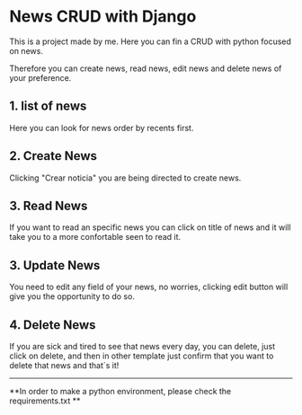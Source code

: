 # News CRUD with Django

This is a project made by me. Here you can fin a CRUD with python focused on news.

Therefore you can create news, read news, edit news and delete news of your preference.

## 1. list of news
Here you can look for news order by recents first.
## 2. Create News
Clicking "Crear noticia" you are being directed to create news.
## 3. Read News
If you want to read an specific news you can click on title of news and it will take you to a more confortable seen to read it.
## 3. Update News
You need to edit any field of your news, no worries, clicking edit   button will give you the opportunity to do so.

## 4. Delete News
If you are sick and tired to see that news every day, you can delete, just click on delete, and then in  other template just confirm that you want to delete that news and that´s it!


------------


**In order to make a python environment, please check the requirements.txt
**
